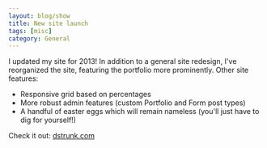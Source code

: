 ```yaml
---
layout: blog/show
title: New site launch
tags: [misc]
category: General
---
```


I updated my site for 2013! In addition to a general site redesign, I've reorganized the site, featuring the portfolio more prominently. Other site features:

- Responsive grid based on percentages
- More robust admin features (custom Portfolio and Form post types)
- A handful of easter eggs which will remain nameless (you'll just have to dig for yourself!)

Check it out: [dstrunk.com](http://dstrunk.com "The design and development portfolio of Daniel Strunk")
